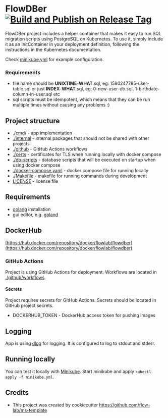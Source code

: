 # FlowDBer [![Build and Publish on Release Tag](https://github.com/flow-lab/flowdber/actions/workflows/docker-release.yml/badge.svg)](https://github.com/flow-lab/flowdber/actions/workflows/docker-release.yml)

FlowDBer project includes a helper container that makes it easy to run SQL migration scripts using PostgreSQL on
Kubernetes. To use it, simply include it as an InitContainer in your deployment definition, following the instructions
in the Kubernetes documentation.

Check [minikube.yml](./minikube.yml) for example configuration.

### Requirements

- file name should be **UNIXTIME**-**WHAT**.sql, eg: 1580247785-user-table.sql or just **INDEX**-**WHAT**.sql, eg:
  0-new-user-db.sql, 1-birthdate-column-in-user.sql etc
- sql scripts must be idempotent, which means that they can be run multiple times without causing any problems :)

## Project structure

- [./cmd/](./cmd/) - app implementation
- [./internal](./internal) - internal packages that should not be shared with other projects
- [./github](./.github) - GitHub Actions workflows
- [./certs](./certs) - certificates for TLS when running locally with docker compose
- [./db-scripts](./db-scripts) - database scripts that will be executed on startup when using docker compose
- [./docker-compose.yaml](./docker-compose.yaml) - docker compose file for running locally
- [./Makefile](./Makefile) - makefile for running commands during development
- [LICENSE](./LICENSE) - license file

## Requirements

- [golang](https://golang.org/doc/install) installation
- gui editor, e.g. [goland](https://www.jetbrains.com/go)

## DockerHub

[https://hub.docker.com/repository/docker/flowlab/flowdber](https://hub.docker.com/repository/docker/flowlab/flowdber)

### GitHub Actions

Project is using GitHub Actions for deployment. Workflows are located in [./github/workflows](./github/workflows).

#### Secrets

Project requires secrets for GitHub Actions. Secrets should be located in GitHub project secrets.

- DOCKERHUB_TOKEN - DockerHub access token for pushing images

## Logging

App is using [dlog](https://github.com/flow-lab/dlog) for logging. It is configured to log to stdout and stderr.

## Running locally

You can test it locally with [Minikube](https://kubernetes.io/docs/setup/learning-environment/minikube/). Start minikube
and apply `kubectl apply -f minikube.yml`.

## Credits

- This project was created by cookiecutter https://github.com/flow-lab/ms-template
